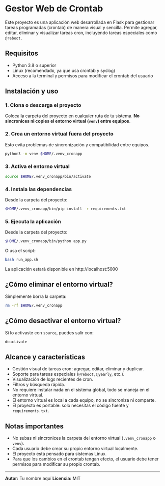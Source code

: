 # Gestor Web de Crontab

Este proyecto es una aplicación web desarrollada en Flask para gestionar tareas programadas (crontab) de manera visual y sencilla. Permite agregar, editar, eliminar y visualizar tareas cron, incluyendo tareas especiales como `@reboot`.

## Requisitos
- Python 3.8 o superior
- Linux (recomendado, ya que usa crontab y syslog)
- Acceso a la terminal y permisos para modificar el crontab del usuario

## Instalación y uso

### 1. Clona o descarga el proyecto
Coloca la carpeta del proyecto en cualquier ruta de tu sistema. **No sincronices ni copies el entorno virtual (`venv`) entre equipos.**

### 2. Crea un entorno virtual fuera del proyecto
Esto evita problemas de sincronización y compatibilidad entre equipos.

```bash
python3 -m venv $HOME/.venv_cronapp
```

### 3. Activa el entorno virtual
```bash
source $HOME/.venv_cronapp/bin/activate
```

### 4. Instala las dependencias
Desde la carpeta del proyecto:
```bash
$HOME/.venv_cronapp/bin/pip install -r requirements.txt
```

### 5. Ejecuta la aplicación
Desde la carpeta del proyecto:
```bash
$HOME/.venv_cronapp/bin/python app.py
```
O usa el script:
```bash
bash run_app.sh
```

La aplicación estará disponible en http://localhost:5000

## ¿Cómo eliminar el entorno virtual?
Simplemente borra la carpeta:
```bash
rm -rf $HOME/.venv_cronapp
```

## ¿Cómo desactivar el entorno virtual?
Si lo activaste con `source`, puedes salir con:
```bash
deactivate
```

## Alcance y características
- Gestión visual de tareas cron: agregar, editar, eliminar y duplicar.
- Soporte para tareas especiales (`@reboot`, `@yearly`, etc.).
- Visualización de logs recientes de cron.
- Filtros y búsqueda rápida.
- No requiere instalar nada en el sistema global, todo se maneja en el entorno virtual.
- El entorno virtual es local a cada equipo, no se sincroniza ni comparte.
- El proyecto es portable: solo necesitas el código fuente y `requirements.txt`.

## Notas importantes
- No subas ni sincronices la carpeta del entorno virtual (`.venv_cronapp` o `venv`).
- Cada usuario debe crear su propio entorno virtual localmente.
- El proyecto está pensado para sistemas Linux.
- Para que los cambios en el crontab tengan efecto, el usuario debe tener permisos para modificar su propio crontab.

---

**Autor:** Tu nombre aquí
**Licencia:** MIT
